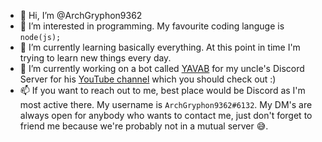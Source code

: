 - 👋 Hi, I’m @ArchGryphon9362
- 👀 I’m interested in programming. My favourite coding languge is `node(js);`
- 🌱 I’m currently learning basically everything. At this point in time I'm trying to learn new things every day.
- 💞️ I’m currently working on a bot called [YAVAB](https://github.com/ArchGryphon9362/YAVAB) for my uncle's Discord Server for his [YouTube channel](https://www.youtube.com/channel/UCFzZmf27xo3W7nvBm7EuKBg) which you should check out :)
- 📫 If you want to reach out to me, best place would be Discord as I'm most active there. My username is `ArchGryphon9362#6132`. My DM's are always open for anybody who wants to contact me, just don't forget to friend me because we're probably not in a mutual server 😅.

<!--
✨ The Secrets ✨

If you're here, you might also want to know that I am currently working on reverse engineering the Tesla BLE connection, and it seems that progress is going well and I might have a proof-of-concept some time soon 😅, reach out to me on Discord if you wanna know more ( P.S. don't tell anybody you found this, if they want to find it, they'll find it, oh and just an fyi to surprise you a bit, I'm 14 🙂 ).

Haha, so basically things have turned around and now I'm in the process of reverse engineering the app to find out about the BLE connection, but things are going great. I have a private repo here on GH and a public repo on my self hosted Gitea server which you can check out at https://git.kosmox.ml/ArchGryphon9362/TeslaBLE. Keep up to date with the commit messages, and my main edits are currently switching over to the "protobufDiscoveryAttempt" directory. I am really confident that I'm gonna finish this in less than a month and a half... 2 months at most. Anyways, this is a really cool project for me, so gl me :)

Oh wait... haha, forgot to update this... I managed to reverse engineer the thing ages ago at this point! I feel quite proud of it, began a (unfinished) documentation, and am currently building an app that will let you fully automate everything that the Tesla app does using Bluetooth. This is a very big *personal* acheivement for me! 😄. I'd love to continue development. But until next time... byee!
--->
